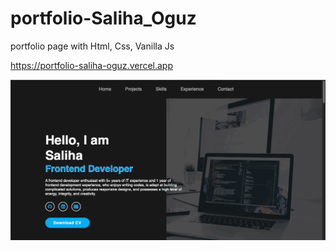 # portfolio-Saliha_Oguz

portfolio page with Html, Css, Vanilla Js

https://portfolio-saliha-oguz.vercel.app

![Project 002 Snapshot](portfolio.gif)
